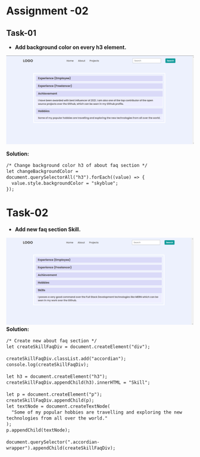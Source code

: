 # Assignment -02

## Task-01

 - **Add background color on every h3 element.**

![task-01-img](./secondAssignmentImage/task1Output.png)

**Solution:**

```
/* Change background color h3 of about faq section */
let changeBackgroundColor = document.querySelectorAll("h3").forEach((value) => {
  value.style.backgroundColor = "skyblue";
});
```

# Task-02

 - **Add new faq section Skill.**

![task-02-img](./secondAssignmentImage/task2Output.png)
**Solution:**

```
/* Create new about faq section */
let createSkillFaqDiv = document.createElement("div");

createSkillFaqDiv.classList.add("accordian");
console.log(createSkillFaqDiv);

let h3 = document.createElement("h3");
createSkillFaqDiv.appendChild(h3).innerHTML = "Skill";

let p = document.createElement("p");
createSkillFaqDiv.appendChild(p);
let textNode = document.createTextNode(
  "Some of my popular hobbies are travelling and exploring the new technologies from all over the world."
);
p.appendChild(textNode);

document.querySelector(".accordian-wrapper").appendChild(createSkillFaqDiv);
```
